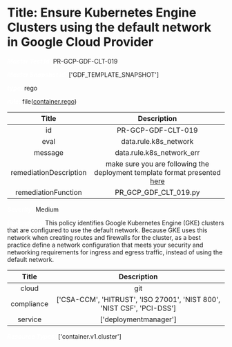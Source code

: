 



# Title: Ensure Kubernetes Engine Clusters using the default network in Google Cloud Provider


***<font color="white">Master Test Id:</font>*** PR-GCP-GDF-CLT-019

***<font color="white">Master Snapshot Id:</font>*** ['GDF_TEMPLATE_SNAPSHOT']

***<font color="white">type:</font>*** rego

***<font color="white">rule:</font>*** file([container.rego])  
  
  
  
  

|Title|Description|
| :---: | :---: |
|id|PR-GCP-GDF-CLT-019|
|eval|data.rule.k8s_network|
|message|data.rule.k8s_network_err|
|remediationDescription|make sure you are following the deployment template format presented <a href='https://cloud.google.com/kubernetes-engine/docs/reference/rest/v1/projects.locations.clusters' target='_blank'>here</a>|
|remediationFunction|PR_GCP_GDF_CLT_019.py|


***<font color="white">Severity:</font>*** Medium

***<font color="white">Description:</font>*** This policy identifies Google Kubernetes Engine (GKE) clusters that are configured to use the default network. Because GKE uses this network when creating routes and firewalls for the cluster, as a best practice define a network configuration that meets your security and networking requirements for ingress and egress traffic, instead of using the default network.  
  
  

|Title|Description|
| :---: | :---: |
|cloud|git|
|compliance|['CSA-CCM', 'HITRUST', 'ISO 27001', 'NIST 800', 'NIST CSF', 'PCI-DSS']|
|service|['deploymentmanager']|


***<font color="white">Resource Types:</font>*** ['container.v1.cluster']


[container.rego]: https://github.com/prancer-io/prancer-compliance-test/tree/master/google/iac/container.rego
